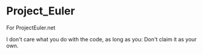 # Project_Euler
For ProjectEuler.net

I don't care what you do with the code, as long as you:
Don't claim it as your own.
